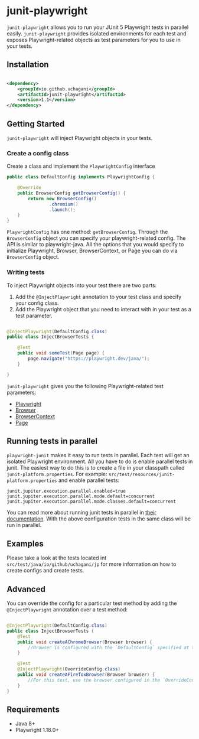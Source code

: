 # junit-playwright

`junit-playwright` allows you to run your JUnit 5 Playwright tests in parallel easily.  `junit-playwright` provides
isolated environments for each test and exposes Playwright-related objects as test parameters for you to use in your
tests.

## Installation

```xml

<dependency>
    <groupId>io.github.uchagani</groupId>
    <artifactId>junit-playwright</artifactId>
    <version>1.1</version>
</dependency>
```

## Getting Started

`junit-playwright` will inject Playwright objects in your tests.

### Create a config class

Create a class and implement the `PlaywrightConfig` interface

```java
public class DefaultConfig implements PlaywrightConfig {

    @Override
    public BrowserConfig getBrowserConfig() {
        return new BrowserConfig()
                .chromium()
                .launch();
    }
}
```

`PlaywrightConfig` has one method: `getBrowserConfig`. Through the `BrowserConfig` object you can specify your
playwright-related config. The API is similar to playwright-java. All the options that you would specify to initialize
Playwright, Browser, BrowserContext, or Page you can do via `BrowserConfig` object.

### Writing tests

To inject Playwright objects into your test there are two parts:

1. Add the `@InjectPlaywright` annotation to your test class and specify your config class.
2. Add the Playwright object that you need to interact with in your test as a test parameter.

```java

@InjectPlaywright(DefaultConfig.class)
public class InjectBrowserTests {

    @Test
    public void someTest(Page page) {
        page.navigate("https://playwright.dev/java/");
    }

}
```

`junit-playwright` gives you the following Playwright-related test parameters:

* [Playwright](https://playwright.dev/java/docs/api/class-playwright)
* [Browser](https://playwright.dev/docs/api/class-browser)
* [BrowserContext](https://playwright.dev/java/docs/api/class-browsercontext)
* [Page](https://playwright.dev/java/docs/api/class-page)

## Running tests in parallel

`playwright-junit` makes it easy to run tests in parallel. Each test will get an isolated Playwright environment. All
you have to do is enable parallel tests in junit. The easiest way to do this is to create a file in your classpath
called `junit-platform.properties`. For example:
`src/test/resources/junit-platform.properties` and enable parallel tests:

```properties
junit.jupiter.execution.parallel.enabled=true
junit.jupiter.execution.parallel.mode.default=concurrent
junit.jupiter.execution.parallel.mode.classes.default=concurrent
```

You can read more about running junit tests in parallel
in [their documentation](https://junit.org/junit5/docs/current/user-guide/#writing-tests-parallel-execution). With the
above configuration tests in the same class will be run in parallel.

## Examples

Please take a look at the tests located int `src/test/java/io/github/uchagani/jp` for more information on how to create
configs and create tests.

## Advanced

You can override the config for a particular test method by adding the `@InjectPlaywright` annotation over a test
method:

```java

@InjectPlaywright(DefaultConfig.class)
public class InjectBrowserTests {
    @Test
    public void createAChromeBrowser(Browser browser) {
        //Browser is configured with the `DefaultConfig` specified at the class level
    }

    @Test
    @InjectPlaywright(OverrideConfig.class)
    public void createAFirefoxBrowser(Browser browser) {
        //For this test, use the browser configured in the `OverrideConfig` class
    }
}
```

## Requirements
* Java 8+
* Playwright 1.18.0+
